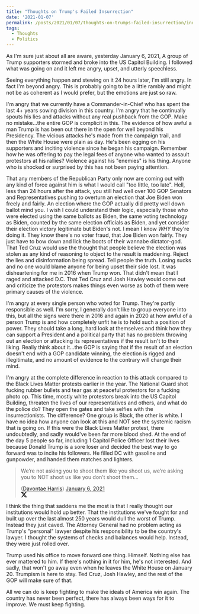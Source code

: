 ```yaml
---
title: "Thoughts on Trump's Failed Insurrection"
date: '2021-01-07'
permalink: /posts/2021/01/07/thoughts-on-trumps-failed-insurrection/index.html
tags:
  - Thoughts
  - Politics
---
```


As I'm sure just about all are aware, yesterday January 6, 2021, A group of Trump supporters stormed and broke into the US Capitol Building. I followed what was going on and it left me angry, upset, and utterly speechless.
<!-- excerpt -->

Seeing everything happen and stewing on it 24 hours later, I'm still angry. In fact I'm beyond angry. This is probably going to be a little rambly and might not be as coherent as I would prefer, but the emotions are just so raw.

I'm angry that we currently have a Commander-in-Chief who has spent the last 4+ years sowing division in this country. I'm angry that he continually spouts his lies and attacks without any real pushback from the GOP. Make no mistake...the entire GOP is complicit in this. The evidence of how awful a man Trump is has been out there in the open for well beyond his Presidency. The vicious attacks he's made from the campaign trail, and then the White House were plain as day. He's been egging on his supporters and inciting violence since he began his campaign. Remember how he was offering to pay the legal fees of anyone who wanted to assault protestors at his rallies? Violence against his "enemies" is his thing. Anyone who is shocked or surprised by this has not been paying attention.

That any members of the Republican Party only now are coming out with any kind of force against him is what I would call "too little, too late". Hell, less than 24 hours after the attack, you still had well over 100 GOP Senators and Representatives pushing to overturn an election that Joe Biden won freely and fairly. An election where the GOP actually did pretty well down ballot mind you. I wish I could understand their logic, especially those who were elected using the same ballots as Biden, the same voting technology as Biden, counted by the same election officials as Biden, and yet consider their election victory legitimate but Biden's not. I mean I know _WHY_ they're doing it. They know there's no voter fraud, that Joe Biden won fairly. They just have to bow down and lick the boots of their wannabe dictator-god. That Ted Cruz would use the thought that people believe the election was stolen as any kind of reasoning to object to the result is maddening. Reject the lies and disinformation being spread. Tell people the truth. Losing sucks and no one would blame anyone for being upset their side lost. It was disheartening for me in 2016 when Trump won. That didn't mean that I raged and attacked D.C. That Ted Cruz and Josh Hawley would come out and criticize the protestors makes things even worse as both of them were primary causes of the violence.

I'm angry at every single person who voted for Trump. They're partly responsible as well. I'm sorry, I generally don't like to group everyone into this, but all the signs were there in 2016 and again in 2020 at how awful of a person Trump is and how completely unfit he is to hold such a position of power. They should take a long, hard look at themselves and think how they can support a President and a political party that has no problem throwing out an election or attacking its representatives if the result isn't to their liking. Really think about it...the GOP is saying that if the result of an election doesn't end with a GOP candidate winning, the election is rigged and illegitimate, and no amount of evidence to the contrary will change their mind.

I'm angry at the complete difference in reaction to this attack compared to the Black Lives Matter protests earlier in the year. The National Guard shot fucking rubber bullets and tear gas at peaceful protestors for a fucking photo op. This time, mostly white protestors break into the US Capitol Building, threaten the lives of our representatives and others, and what do the police do? They open the gates and take selfies with the insurrectionists. The difference? One group is Black, the other is white. I have no idea how anyone can look at this and NOT see the systemic racism that is going on. If this were the Black Lives Matter protest, there undoubtedly, and sadly would've been far more blood shed. At the end of the day 5 people so far, including 1 Capitol Police Officer lost their lives because Donald Trump is a sore loser and decided the best way to go forward was to incite his followers. He filled DC with gasoline and gunpowder, and handed them matches and lighters.

<div class="embedded-post">
    <blockquote class="post">
        <p>We’re not asking you to shoot them like you shoot us, we’re asking you to NOT shoot us like you don’t shoot them...</p>
        <div class="credit">
            <div class="author">(<a href="https://twitter.com/wichkid" target="_blank" rel="noreferer noopener">Davontae Harris</a>) <a href="https://twitter.com/wichkid/status/1346990204071108610?ref_src=twsrc%5Etfw" target="_blank" rel="noreferer noopener">January 6, 2021</a></div>
            <div class="source-icon">
                <svg xmlns="http://www.w3.org/2000/svg" width="16" height="16" view-box="0 0 16 16">
                    <path d="M12.6.75h2.454l-5.36 6.142L16 15.25h-4.937l-3.867-5.07-4.425 5.07H.316l5.733-6.57L0 .75h5.063l3.495 4.633L12.601.75Zm-.86 13.028h1.36L4.323 2.145H2.865l8.875 11.633Z" />
                </svg>
            </div>
        </div>
    </blockquote>
</div>

I think the thing that saddens me the most is that I really thought our institutions would hold up better. That the institutions we've fought for and built up over the last almost 250 years would dull the worst of Trump. Instead they just caved. The Attorney General had no problem acting as Trump's "personal" lawyer despite his responsibility to be the country's lawyer. I thought the systems of checks and balances would help. Instead, they were just rolled over.

Trump used his office to move forward one thing. Himself. Nothing else has ever mattered to him. If there's nothing in it for him, he's not interested. And sadly, that won't go away even when he leaves the White House on January 20. Trumpism is here to stay. Ted Cruz, Josh Hawley, and the rest of the GOP will make sure of that.

All we can do is keep fighting to make the ideals of America win again. The country has never been perfect, there has always been ways for it to improve. We must keep fighting.
